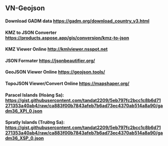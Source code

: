 ## VN-Geojson

#### Download GADM data https://gadm.org/download_country_v3.html
#### KMZ to JSON Converter https://products.aspose.app/gis/conversion/kmz-to-json
#### KMZ Viewer Online http://kmlviewer.nsspot.net
#### JSON Formater https://jsonbeautifier.org/
#### GeoJSON Viewer Online https://geojson.tools/
#### TopoJSON Viewer/Convert Online https://mapshaper.org/

#### Paracel Islands (Hoàng Sa): https://gist.githubusercontent.com/tandat2209/5eb797fc2bcc1c8b6d71271353a40ab4/raw/ca883f00b7843afeb7b6ad73ec4370ab514a8a90/gadm36_XPI_0.json
#### Spratly Islands (Trường Sa): https://gist.githubusercontent.com/tandat2209/5eb797fc2bcc1c8b6d71271353a40ab4/raw/ca883f00b7843afeb7b6ad73ec4370ab514a8a90/gadm36_XSP_0.json
